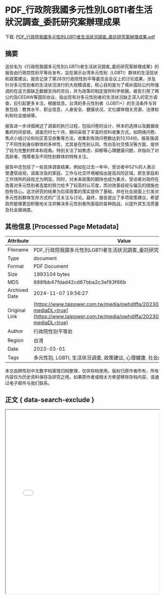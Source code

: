 # PDF_行政院我國多元性別LGBTI者生活狀況調查_委託研究案辦理成果

<!-- tcd_download_link -->
下载: <a href="../PDF_行政院我國多元性別LGBTI者生活狀況調查_委託研究案辦理成果.pdf" download>PDF_行政院我國多元性別LGBTI者生活狀況調查_委託研究案辦理成果.pdf</a>
<!-- tcd_download_link_end -->

## 摘要

<!-- tcd_abstract -->
这份名为《行政院我國多元性別(LGBTI)者生活狀況調查_委託研究案辦理成果》的报告由行政院性别平等处发布，旨在揭示台湾多元性别（LGBTI）群体的生活现状和政策建议。报告记录了第28次行政院性别平等委员会会议上的讨论成果，涉及针对多元性别者的生活状况进行的大规模调查，核心目的是为了填补国际公约所强调的在这方面缺乏数据支持的空白，并为政策的制定提供科学依据。报告引用了两公约及CEDAW等国际协议，指出现有对多元性别者的生活状况缺乏深入的官方调查，应引起更多关注。根据信息，台湾的多元性别者（LGBTI+）的生活条件与背景包括：教育水平、职业信息、人身安全、健康状况、文化媒体相关资源、法律权利和社会接纳等。
 
报告进一步详细阐述了调查的执行过程，包括问卷的设计、样本的选择以及数据收集的时间安排。调查历时七个月，期间采取了丰富的资料收集方式，如网络问卷、焦点小组讨论和社区意见收集等方法，收集到有效问卷数达到13,104份。报告强调了不同性别身份群体的多样性，尤其是在性别认同、性向及社交情况等方面，提供了较为完整的样本和视角。特别关注了如焦虑、抑郁等心理健康问题，并指向了对高龄者、残障者及不同性别群体的特殊关注。
 
报告中还包括了一些具体调查结果，例如在过去一年中，受访者中52%的人表示曾遭受歧视，调查涉及的家庭、工作与社交环境被指出是高风险区域，原生家庭和工作场所的歧视尤为明显。同时，对未来政策的期待也成为重点，受访者对政府在改善对多元性别者态度的努力给予了较高的认可度，而对改善歧视与偏见的措施也抱有信心。这次研究的结果为后续政策的落实提供了基础，并在社会层面上引发对多元性别群体生存方式的广泛关注与讨论。最终，报告提出了多项政策建议，希望政府能够更加积极地关注并解决多元性别者所面临的各种挑战，以提升其生活质量及社会接纳度。

<!-- tcd_abstract_end -->

## 其他信息 [Processed Page Metadata]

| Attribute       | Value                                  |
|-----------------|----------------------------------------|
| Filename        | PDF_行政院我國多元性別LGBTI者生活狀況調查_委託研究案辦理成果.pdf                             |
| Type            | document                                 |
| Format          | PDF Document                               |
| Size            | 1993104 bytes                           |
| MD5             | 888fbb47fdad42cd67bba2c3ef93f66b                                  |
| Archived Date   | 2024-11-07 19:56:27                             |
| Original Link   | [https://www.taipower.com.tw/media/owhdiffa/2023061715312863559.pdf?mediaDL=true](https://www.taipower.com.tw/media/owhdiffa/2023061715312863559.pdf?mediaDL=true)                         |
| Author          | 行政院性别平等处                               |
| Region          | 台湾                               |
| Date            | 2023-03-01                                 |
| Tags            | 多元性别, LGBTI, 生活状况调查, 政策建议, 心理健康, 社会歧视, 法律权利, 台湾                                 |

本文由跨性别中文数字档案馆归档整理，仅供存档使用。版权归原作者所有，所有内容仅为历史资料保存及研究之用。如果原作者或相关方希望移除存档内容，请通过电子邮件与我们联系。

## 正文 { data-search-exclude }

<!-- tcd_main_text -->
<iframe src="../PDF_行政院我國多元性別LGBTI者生活狀況調查_委託研究案辦理成果.pdf" width="100%" height="600px">
    <p>无法显示PDF，请下载查看。</p>
</iframe>
<!-- tcd_main_text_end -->


